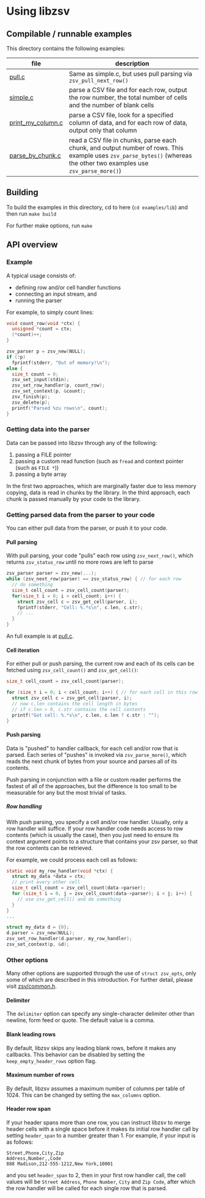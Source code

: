 # Using libzsv

## Compilable / runnable examples

This directory contains the following examples:

| file                                   | description                                                                                                                                                           |
| -------------------------------------- | --------------------------------------------------------------------------------------------------------------------------------------------------------------------- |
| [pull.c](pull.c)                       | Same as simple.c, but uses pull parsing via `zsv_pull_next_row()`                                                                                                     |
| [simple.c](simple.c)                   | parse a CSV file and for each row, output the row number, the total number of cells and the number of blank cells                                                     |
| [print_my_column.c](print_my_column.c) | parse a CSV file, look for a specified column of data, and for each row of data, output only that column                                                              |
| [parse_by_chunk.c](parse_by_chunk.c)   | read a CSV file in chunks, parse each chunk, and output number of rows. This example uses `zsv_parse_bytes()` (whereas the other two examples use `zsv_parse_more()`) |

## Building

To build the examples in this directory, cd to here (`cd examples/lib`) and then
run `make build`

For further make options, run `make`

## API overview

### Example

A typical usage consists of:

- defining row and/or cell handler functions
- connecting an input stream, and
- running the parser

For example, to simply count lines:

```c
void count_row(void *ctx) {
  unsigned *count = ctx;
  (*count)++;
}

zsv_parser p = zsv_new(NULL);
if (!p)
  fprintf(stderr, "Out of memory!\n");
else {
  size_t count = 0;
  zsv_set_input(stdin);
  zsv_set_row_handler(p, count_row);
  zsv_set_context(p, &count);
  zsv_finish(p);
  zsv_delete(p);
  printf("Parsed %zu rows\n", count);
}
```

### Getting data into the parser

Data can be passed into libzsv through any of the following:

1. passing a FILE pointer
2. passing a custom read function (such as `fread` and context pointer (such as
   `FILE *`))
3. passing a byte array

In the first two approaches, which are marginally faster due to less memory
copying, data is read in chunks by the library. In the third approach, each
chunk is passed manually by your code to the library.

### Getting parsed data from the parser to your code

You can either pull data from the parser, or push it to your code.

#### Pull parsing

With pull parsing, your code "pulls" each row using `zsv_next_row()`, which
returns `zsv_status_row` until no more rows are left to parse

```c
zsv_parser parser = zsv_new(...);
while (zsv_next_row(parser) == zsv_status_row) { // for each row
  // do something
  size_t cell_count = zsv_cell_count(parser);
  for(size_t i = 0; i < cell_count; i++) {
    struct zsv_cell c = zsv_get_cell(parser, i);
    fprintf(stderr, "Cell: %.*s\n", c.len, c.str);
    // ...
  }
}
```

An full example is at [pull.c](pull.c).

#### Cell iteration

For either pull or push parsing, the current row and each of its cells can be
fetched using `zsv_cell_count()` and `zsv_get_cell()`:

```c
size_t cell_count = zsv_cell_count(parser);

for (size_t i = 0; i < cell_count; i++) { // for each cell in this row
  struct zsv_cell c = zsv_get_cell(parser, i);
  // now c.len contains the cell length in bytes
  // if c.len > 0, c.str contains the cell contents
  printf("Got cell: %.*s\n", c.len, c.len ? c.str : "");
}
```

#### Push parsing

Data is "pushed" to handler callback, for each cell and/or row that is parsed.
Each series of "pushes" is invoked via `zsv_parse_more()`, which reads the next
chunk of bytes from your source and parses all of its contents.

Push parsing in conjunction with a file or custom reader performs the fastest of
all of the approaches, but the difference is too small to be measurable for any
but the most trivial of tasks.

##### Row handling

With push parsing, you specify a cell and/or row handler. Usually, only a row
handler will suffice. If your row handler code needs access to row contents
(which is usually the case), then you just need to ensure its context argument
points to a structure that contains your zsv parser, so that the row contents
can be retrieved.

For example, we could process each cell as follows:

```c
static void my_row_handler(void *ctx) {
  struct my_data *data = ctx;
  // print every other cell
  size_t cell_count = zsv_cell_count(data->parser);
  for (size_t i = 0, j = zsv_cell_count(data->parser); i < j; i++) {
    // use zsv_get_cell() and do something
  }
}
...

struct my_data d = {0};
d.parser = zsv_new(NULL);
zsv_set_row_handler(d.parser, my_row_handler);
zsv_set_context(p, &d);
```

### Other options

Many other options are supported through the use of `struct zsv_opts`, only some
of which are described in this introduction. For further detail, please visit
[zsv/common.h](../../include/zsv/common.h).

#### Delimiter

The `delimiter` option can specify any single-character delimiter other than
newline, form feed or quote. The default value is a comma.

#### Blank leading rows

By default, libzsv skips any leading blank rows, before it makes any callbacks.
This behavior can be disabled by setting the `keep_empty_header_rows` option
flag.

#### Maximum number of rows

By default, libzsv assumes a maximum number of columns per table of 1024. This
can be changed by setting the `max_columns` option.

#### Header row span

If your header spans more than one row, you can instruct libzsv to merge header
cells with a single space before it makes its initial row handler call by
setting `header_span` to a number greater than 1. For example, if your input is
as follows:

```csv
Street,Phone,City,Zip
Address,Number,,Code
888 Madison,212-555-1212,New York,10001
```

and you set `header_span` to 2, then in your first row handler call, the cell
values will be `Street Address`, `Phone Number`, `City` and `Zip Code`, after
which the row handler will be called for each single row that is parsed.
